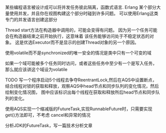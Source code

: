 某些编程语言被设计成可以将并发任务彼此隔离，函数式语言.
Erlang  某个部分大量使用并发，并且你在视图构建这个部分时碰到许多问题。
可以使用Erlang这类专门的并发语言创建这部分

Thread start方法在构造器中调用的，可能会变得有问题。
因为另一个任务可能会在构造器结束之前开始执行，这意味着
该任务能够访问处于不稳定状态的对象。
这是优选Executor而不是显示的创建Thread对象的另一个原因。

使用volatile而不是synchronized的唯一安全的情况是类中只有一个可变的域

如果一个域可能被多个任务同时访问，或者这些任务中至少有一个是写入任务，
那么就应该讲这个域设为volatile


TODO
写一个程序启动5个线程去争夺ReentrantLock,然后在AQS中设置断点，
结合线程对锁的获取和释放，观察AQS中head节点和同步队列的变化情况，然后绘制变化情况图，
图中应该标识出每个线程在获取和释放所后head节点和同步队列的变化。

使用AQS实现一个缩减版的FutureTask,实现RunnableFuture时，只需要实现get()方法即可，不考虑
cancel和异常的情况

分析JDK的FutureTask，写一篇技术分析文章